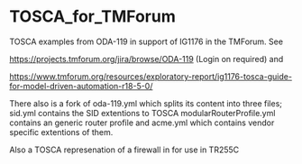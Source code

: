 # TOSCA_for_TMForum
TOSCA examples from ODA-119 in support of IG1176 in the TMForum. See 

https://projects.tmforum.org/jira/browse/ODA-119 (Login on required)
and 

https://www.tmforum.org/resources/exploratory-report/ig1176-tosca-guide-for-model-driven-automation-r18-5-0/

There also is a fork of oda-119.yml which splits its content into three files; 
sid.yml contains the SID extentions to TOSCA
modularRouterProfile.yml contains an generic router profile 
and acme.yml which contains vendor specific extentions of them.

Also a TOSCA represenation of a firewall in for use in TR255C
